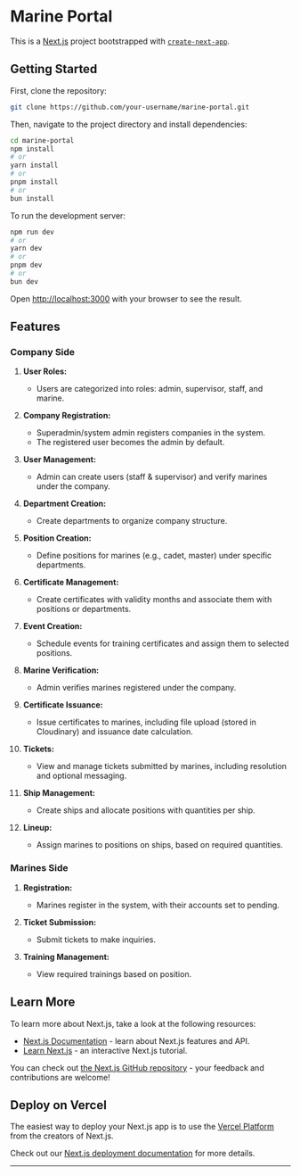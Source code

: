 # Marine Portal

This is a [Next.js](https://nextjs.org/) project bootstrapped with [`create-next-app`](https://github.com/vercel/next.js/tree/canary/packages/create-next-app).

## Getting Started

First, clone the repository:

```bash
git clone https://github.com/your-username/marine-portal.git
```

Then, navigate to the project directory and install dependencies:

```bash
cd marine-portal
npm install
# or
yarn install
# or
pnpm install
# or
bun install
```

To run the development server:

```bash
npm run dev
# or
yarn dev
# or
pnpm dev
# or
bun dev
```

Open [http://localhost:3000](http://localhost:3000) with your browser to see the result. 

## Features

### Company Side

1. **User Roles:**
   - Users are categorized into roles: admin, supervisor, staff, and marine.

2. **Company Registration:**
   - Superadmin/system admin registers companies in the system.
   - The registered user becomes the admin by default.

3. **User Management:**
   - Admin can create users (staff & supervisor) and verify marines under the company.

4. **Department Creation:**
   - Create departments to organize company structure.

5. **Position Creation:**
   - Define positions for marines (e.g., cadet, master) under specific departments.

6. **Certificate Management:**
   - Create certificates with validity months and associate them with positions or departments.

7. **Event Creation:**
   - Schedule events for training certificates and assign them to selected positions.

8. **Marine Verification:**
   - Admin verifies marines registered under the company.

9. **Certificate Issuance:**
   - Issue certificates to marines, including file upload (stored in Cloudinary) and issuance date calculation.

10. **Tickets:**
    - View and manage tickets submitted by marines, including resolution and optional messaging.

11. **Ship Management:**
    - Create ships and allocate positions with quantities per ship.

12. **Lineup:**
    - Assign marines to positions on ships, based on required quantities.

### Marines Side

1. **Registration:**
   - Marines register in the system, with their accounts set to pending.

2. **Ticket Submission:**
   - Submit tickets to make inquiries.

3. **Training Management:**
   - View required trainings based on position.

## Learn More

To learn more about Next.js, take a look at the following resources:

- [Next.js Documentation](https://nextjs.org/docs) - learn about Next.js features and API.
- [Learn Next.js](https://nextjs.org/learn) - an interactive Next.js tutorial.

You can check out [the Next.js GitHub repository](https://github.com/vercel/next.js/) - your feedback and contributions are welcome!

## Deploy on Vercel

The easiest way to deploy your Next.js app is to use the [Vercel Platform](https://vercel.com/new?utm_medium=default-template&filter=next.js&utm_source=create-next-app&utm_campaign=create-next-app-readme) from the creators of Next.js.

Check out our [Next.js deployment documentation](https://nextjs.org/docs/deployment) for more details.

---
